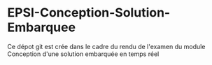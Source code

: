 # EPSI-Conception-Solution-Embarquee
Ce dépot git est crée dans le cadre du rendu de l'examen du module Conception d'une solution embarquée en temps réel
